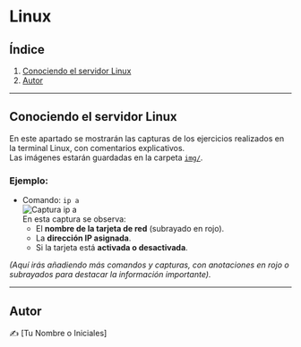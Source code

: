 # Linux

## Índice
1. [Conociendo el servidor Linux](#conociendo-el-servidor-linux)  
2. [Autor](#autor)

---

## Conociendo el servidor Linux

En este apartado se mostrarán las capturas de los ejercicios realizados en la terminal Linux, con comentarios explicativos.  
Las imágenes estarán guardadas en la carpeta [`img/`](./img).

### Ejemplo:
- Comando: `ip a`  
  ![Captura ip a](./img/ip_a.png)  
  En esta captura se observa:  
  - El **nombre de la tarjeta de red** (subrayado en rojo).  
  - La **dirección IP asignada**.  
  - Si la tarjeta está **activada o desactivada**.

*(Aquí irás añadiendo más comandos y capturas, con anotaciones en rojo o subrayados para destacar la información importante).*

---

## Autor

✍️ [Tu Nombre o Iniciales]
